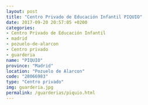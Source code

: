 ```yaml
---
layout: post
title: "Centro Privado de Educación Infantil PIQUIO"
date: 2017-09-20 20:57:05 +0200
categories:
- Centro Privado de Educación Infantil
- madrid
- pozuelo-de-alarcon
- Centro privado
- guarderia
name: "PIQUIO"
province: "Madrid"
location: "Pozuelo de Alarcon"
code: "28066983"
type: "Centro privado"
img: guarderia.jpg
permalink: /guarderias/piquio.html
---
```

